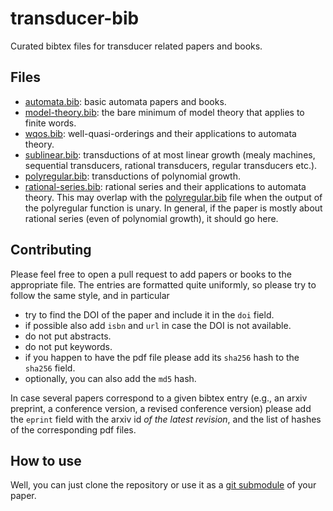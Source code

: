 # transducer-bib

Curated bibtex files for transducer related papers and books.

## Files

- [automata.bib](transducer.bib): basic automata papers and books.
- [model-theory.bib](model-theory.bib): the bare minimum of model theory that
  applies to finite words.
- [wqos.bib](wqos.bib): well-quasi-orderings and their applications to automata
  theory.
- [sublinear.bib](sublinear.bib): transductions of at most linear growth (mealy
  machines, sequential transducers, rational transducers, regular transducers
  etc.).
- [polyregular.bib](polyregular.bib): transductions of polynomial growth.
- [rational-series.bib](rational-series.bib): rational series and their
  applications to automata theory. This may overlap with the
  [polyregular.bib](polyregular.bib) file when the output of the polyregular
  function is unary. In general, if the paper is mostly about rational series
  (even of polynomial growth), it should go here.

## Contributing

Please feel free to open a pull request to add papers or books to the
appropriate file. The entries are formatted quite uniformly, so please try
to follow the same style, and in particular

- try to find the DOI of the paper and include it in the `doi` field.
- if possible also add `isbn` and `url` in case the DOI is not available.
- do not put abstracts.
- do not put keywords.
- if you happen to have the pdf file please add its `sha256` hash to the
  `sha256` field. 
- optionally, you can also add the `md5` hash.

In case several papers correspond to a given bibtex entry (e.g., an arxiv
preprint, a conference version, a revised conference version) please add the
`eprint` field with the arxiv id *of the latest revision*, and the list of
hashes of the corresponding pdf files.

## How to use

Well, you can just clone the repository or use it as a [git submodule] of your
paper.

[git submodule]: https://git-scm.com/book/en/v2/Git-Tools-Submodules
